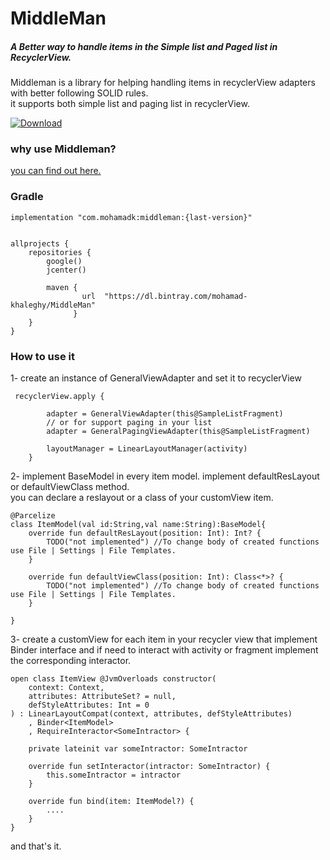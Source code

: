 # MiddleMan
##### A Better way to handle items in the Simple list and Paged list in RecyclerView.

Middleman is a library for helping handling items in recyclerView adapters with better following SOLID rules.     
it supports both simple list and paging list in recyclerView.      
    
[ ![Download](https://api.bintray.com/packages/mohamad-khaleghy/MiddleMan/MiddleMan/images/download.svg?version=0.1.0) ](https://bintray.com/mohamad-khaleghy/MiddleMan/MiddleMan/0.1.0/link)

### why use Middleman?
[you can find out here.][1]


### Gradle
    implementation "com.mohamadk:middleman:{last-version}"
    

    allprojects {
        repositories {
            google()
            jcenter()
            
            maven {
                    url  "https://dl.bintray.com/mohamad-khaleghy/MiddleMan"
                  }
        }
    }

### How to use it

1- create an instance of GeneralViewAdapter and set it to recyclerView 

     recyclerView.apply {

            adapter = GeneralViewAdapter(this@SampleListFragment)
            // or for support paging in your list
            adapter = GeneralPagingViewAdapter(this@SampleListFragment)
            
            layoutManager = LinearLayoutManager(activity)
        }

2- implement BaseModel in every item model.
implement defaultResLayout or defaultViewClass method.    
you can declare a reslayout or a class of your customView item.     

    @Parcelize
    class ItemModel(val id:String,val name:String):BaseModel{
        override fun defaultResLayout(position: Int): Int? {
            TODO("not implemented") //To change body of created functions use File | Settings | File Templates.
        }
    
        override fun defaultViewClass(position: Int): Class<*>? {
            TODO("not implemented") //To change body of created functions use File | Settings | File Templates.
        }
    
    }
    
3- create a customView for each item in your recycler view that 
implement Binder interface and if need to interact with 
activity or fragment implement the corresponding interactor.     

    open class ItemView @JvmOverloads constructor(
        context: Context,
        attributes: AttributeSet? = null,
        defStyleAttributes: Int = 0
    ) : LinearLayoutCompat(context, attributes, defStyleAttributes)
        , Binder<ItemModel>
        , RequireInteractor<SomeIntractor> {
    
        private lateinit var someIntractor: SomeIntractor
    
        override fun setInteractor(intractor: SomeIntractor) {
            this.someIntractor = intractor
        }
    
        override fun bind(item: ItemModel?) {
            ....
        }
    }
 
 and that's it.

[1]: https://medium.com/@MohamadKhaleghy/middleman-e9e26c0fe4a4